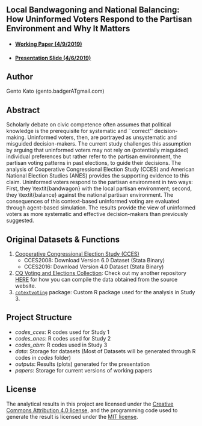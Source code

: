 ## Local Bandwagoning and National Balancing: How Uninformed Voters Respond to the Partisan Environment and Why It Matters

* #### [Working Paper (4/9/2019)](papers/Kato2019loba_v11.pdf)
* #### [Presentation Slide (4/6/2019)](slides/Uninformed_Choice_slide_latest.pdf)

## Author
Gento Kato (gento.badgerATgmail.com)

## Abstract 
Scholarly debate on civic competence often assumes that political knowledge is the prerequisite for systematic and ``correct'' decision-making. Uninformed voters, then, are portrayed as unsystematic and misguided decision-makers. The current study challenges this assumption by arguing that uninformed voters may not rely on (potentially misguided) individual preferences but rather refer to the partisan environment, the partisan voting patterns in past elections, to guide their decisions. The analysis of Cooperative Congressional Election Study (CCES) and American National Election Studies (ANES) provides the supporting evidence to this claim. Uninformed voters respond to the partisan environment in two ways: First, they \textit{bandwagon} with the local partisan environment; second, they \textit{balance} against the national partisan environment. The consequences of this context-based uninformed voting are evaluated through agent-based simulation. The results provide the view of uninformed voters as more systematic and effective decision-makers than previously suggested.

## Original Datasets & Functions

1. [Cooperative Congressional Election Study (CCES)](https://cces.gov.harvard.edu)
   * CCES2008: Download Version 6.0 Dataset (Stata Binary)
   * CCES2016: Download Version 4.0 Dataset (Stata Binary) 
2. [CQ Voting and Elections Collection](http://library.cqpress.com/elections/): Check out my another repository [HERE](https://github.com/gentok/cqvec) for how you can compile the data obtained from the source website.
3. [<code>cotextvoting</code>](https://gentok.github.io/contextvoting/) package: Custom R package used for the analysis in Study 3.

<!-- ## Generate Datasets for the Analysis

1. **Set Data Path**: Modify <code>[import_data.R](codes_cces/import_data.R)</code>. Define paths to relevant original datasets and execute the file.
2. **Generate CCES08 Datasets**: Execute <code>[CCES08_data1.R](codes_cces/CCES08_data1.R)</code>, <code>[CCES08_data2.R](codes_cces/CCES08_data2.R)</code>, and <code>[CCES08_data3.R](codes_cces/CCES08_data3.R)</code> in the respective order.
3. **Generate CCES16 Datasets**: Execute <code>[CCES16_data1.R](codes/CCES16_data1.R)</code>, <code>[CCES16_data2.R](codes/CCES16_data2.R)</code>, and <code>[CCES16_data3.R](codes/CCES16_data3.R)</code> in the respective order.

## Analysis Codes

* <code>[CCES_analysis0_functions.R](codes/CCES_analysis0_functions.R)</code>: Containing functions and resources used in analysis.
* <code>[CCES08_analysis1.R](codes/CCES08_analysis1.R)</code>: Run logistic regression using CCES08 data.
* <code>[CCES08_analysis2.R](codes/CCES08_analysis2.R)</code>: Make prediction using CCES08 data.
* <code>[CCES16_analysis1.R](codes/CCES16_analysis1.R)</code>: Run logistic regression using CCES16 data.
* <code>[CCES16_analysis2.R](codes/CCES16_analysis2.R)</code>: Make prediction using CCES16 data.
* <code>[CCES_analysis1.R](codes/CCES_analysis1.R)</code>: Combining estimation results from <code>[CCES08_analysis1.R](codes/CCES08_analysis1.R)</code> and <code>[CCES16_analysis1.R](codes/CCES16_analysis1.R)</code>.
* <code>[CCES_descriptives2.R](codes/CCES_descriptives2.R)</code>: Export descriptive statistics.
* <code>[CCES_pvi_mapping.R](codes/CCES_pvi_mapping.R)</code>: Map social information to the map of America. Used for slides.
* <code>[CCES_analysis_slide.R](codes/CCES_analysis_slide.R)</code>: Exporting figures for slides. -->

## Project Structure

 * *codes_cces*: R codes used for Study 1
 * *codes_anes*: R codes used for Study 2
 * *codes_abm*: R codes used in Study 3
 * *data*: Storage for datasets (Most of Datasets will be generated through R codes in *codes* folder)
 * *outputs*: Results (plots) generated for the presentation
 * *papers*: Storage for current versions of working papers

## License 

The analytical results in this project are licensed under the [Creative Commons Attribution 4.0 license](https://choosealicense.com/licenses/cc-by-4.0/), and the programming code used to generate the result is licensed under the [MIT license](https://choosealicense.com/licenses/mit/).